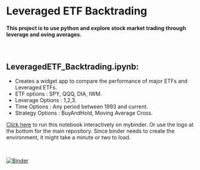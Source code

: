 # Leveraged ETF Backtrading

#### This project is to use python and explore stock market trading through leverage and oving averages. 
<br>

## LeveragedETF_Backtrading.ipynb:
- Creates a widget app to compare the performance of major ETFs and Leveraged ETFs. 
- ETF options : SPY, QQQ, DIA, IWM.
- Leverage Options : 1,2,3.
- Time Options : Any period between 1993 and current.
- Strategy Options : BuyAndHold, Moving Average Cross.

[Click here](https://mybinder.org/v2/gh/ravirejo/StockMarketAnalysis/main?filepath=LeveragedETF_Backtrading.ipynb) to run this notebook interactively on mybinder. Or use the logo at the bottom for the main repository. Since binder needs to create the environment, it might take a minute or two to load. 


<br>

[![Binder](https://mybinder.org/badge_logo.svg)](https://mybinder.org/v2/gh/ravirejo/StockMarketAnalysis/main)
